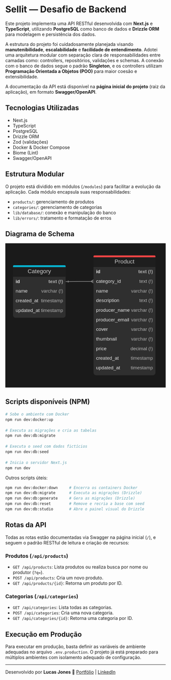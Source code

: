 
# Sellit — Desafio de Backend

Este projeto implementa uma API RESTful desenvolvida com **Next.js** e **TypeScript**, utilizando **PostgreSQL** como banco de dados e **Drizzle ORM** para modelagem e persistência dos dados.

A estrutura do projeto foi cuidadosamente planejada visando **manutenibilidade**, **escalabilidade** e **facilidade de entendimento**. Adotei uma arquitetura modular com separação clara de responsabilidades entre camadas como: controllers, repositórios, validações e schemas. A conexão com o banco de dados segue o padrão **Singleton**, e os controllers utilizam **Programação Orientada a Objetos (POO)** para maior coesão e extensibilidade.

A documentação da API está disponível na **página inicial do projeto** (raiz da aplicação), em formato **Swagger/OpenAPI**.

## Tecnologias Utilizadas

- Next.js
- TypeScript
- PostgreSQL
- Drizzle ORM
- Zod (validações)
- Docker & Docker Compose
- Biome (Lint)
- Swagger/OpenAPI

## Estrutura Modular

O projeto está dividido em módulos (`/modules`) para facilitar a evolução da aplicação. Cada módulo encapsula suas responsabilidades:

- `products/`: gerenciamento de produtos
- `categories/`: gerenciamento de categorias
- `lib/database/`: conexão e manipulação do banco
- `lib/errors/`: tratamento e formatação de erros

## Diagrama de Schema
![Schema do banco de dados](./lib/database/schema-preview.png)

## Scripts disponíveis (NPM)

```bash
# Sobe o ambiente com Docker
npm run dev:docker:up

# Executa as migrações e cria as tabelas
npm run dev:db:migrate

# Executa o seed com dados fictícios
npm run dev:db:seed

# Inicia o servidor Next.js
npm run dev
```

Outros scripts úteis:

```bash
npm run dev:docker:down     # Encerra os containers Docker
npm run dev:db:migrate      # Executa as migrações (Drizzle)
npm run dev:db:generate     # Gera as migrações (Drizzle)
npm run dev:db:reset        # Remove e recria a base com seed
npm run dev:db:studio       # Abre o painel visual do Drizzle
```

## Rotas da API

Todas as rotas estão documentadas via Swagger na página inicial (`/`), e seguem o padrão RESTful de leitura e criação de recursos:

### Produtos (`/api/products`)

- `GET /api/products`: Lista produtos ou realiza busca por nome ou produtor (`?q=`).
- `POST /api/products`: Cria um novo produto.
- `GET /api/products/{id}`: Retorna um produto por ID.

### Categorias (`/api/categories`)

- `GET /api/categories`: Lista todas as categorias.
- `POST /api/categories`: Cria uma nova categoria.
- `GET /api/categories/{id}`: Retorna uma categoria por ID.

## Execução em Produção

Para executar em produção, basta definir as variáveis de ambiente adequadas no arquivo `.env.production`. O projeto já está preparado para múltiplos ambientes com isolamento adequado de configuração.

---

Desenvolvido por **Lucas Jones**
🔗 [Portfólio](https://lucasjcfreire.vercel.app) | [LinkedIn](https://www.linkedin.com/in/lucasjcfreire/)
